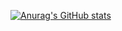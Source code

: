 [![Anurag's GitHub stats](https://github-readme-stats.vercel.app/api?username=sxhoio)](https://github.com/anuraghazra/github-readme-stats)